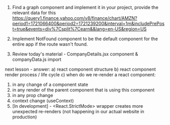 1) Find a graph component and implement it in your project, provide the relevant data for this
https://query1.finance.yahoo.com/v8/finance/chart/AMZN?period1=1721066400&period2=1721239200&interval=1m&includePrePost=true&events=div%7Csplit%7Cearn&&lang=en-US&region=US

2) Implement NotFound component to be the default component for the entire app if the route wasn't found.

3) Review today's material - CompanyDetails.jsx component & companyData.js import


next lesson - answer:
a) react component structure
b) react component render process / life cycle
c) when do we re-render a react component:
  1) in any change of a component state
  2) in any render of the parent component that is using this component
  3) in any prop change
  4) context change (useContext)
  5) [In development] - <React.StrictMode> wrapper creates more unexpected re-renders (not happening in our actual website in production)